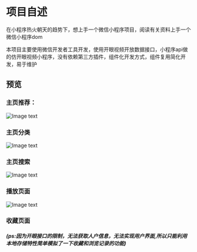 
# 项目自述

在小程序热火朝天的趋势下，想上手一个微信小程序项目，阅读有关资料上手一个微信小程序dom

本项目主要使用微信开发者工具开发，使用开眼视频开放数据接口，小程序api做的仿开眼视频小程序，没有依赖第三方插件，组件化开发方式，组件复用简化开发，易于维护

## 预览

### 主页推荐：

![Image text](http://i.caigoubao.cc/621335/jianli/github/OpenEye/1.gif)

### 主页分类
![Image text](http://i.caigoubao.cc/621335/jianli/github/OpenEye/2.gif)

### 主页搜索
![Image text](http://i.caigoubao.cc/621335/jianli/github/OpenEye/3a.gif)

### 播放页面
![Image text](http://i.caigoubao.cc/621335/jianli/github/OpenEye/4.gif)

### 收藏页面  
##### (ps:因为开眼接口的限制，无法获取人户信息，无法实现用户界面,所以只能利用本地存储特性简单模拟了一下收藏和浏览记录的功能)

